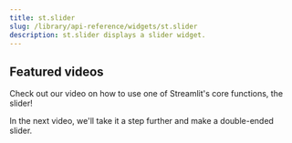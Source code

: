 ```yaml
---
title: st.slider
slug: /library/api-reference/widgets/st.slider
description: st.slider displays a slider widget.
---
```


<Autofunction function="streamlit.slider" />

## Featured videos

Check out our video on how to use one of Streamlit's core functions, the slider!
<YouTube videoId="tzAdd-MuWPw" />

In the next video, we'll take it a step further and make a double-ended slider.
<YouTube videoId="sCvdt79asrE" />
